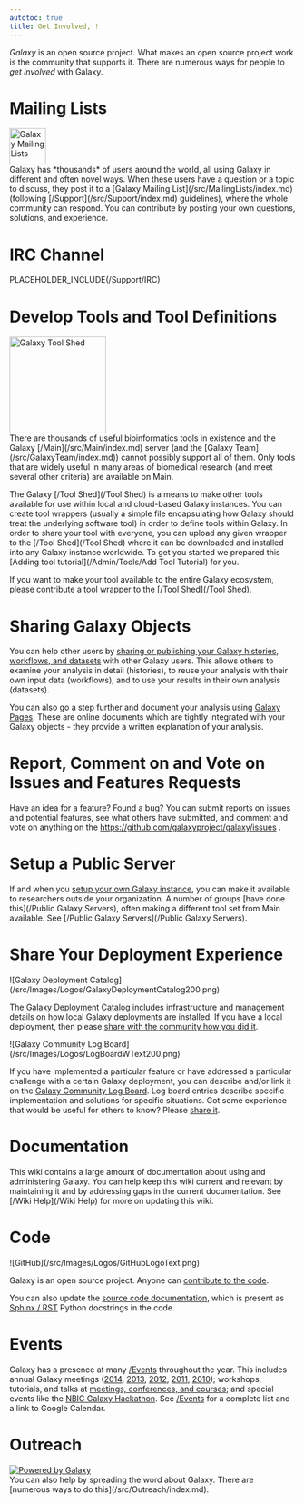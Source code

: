 ```yaml
---
autotoc: true
title: Get Involved, !
---
```



<div class='right'></div>

*Galaxy* is an open source project.  What makes an open source project work is the community that supports it.  There are numerous ways for people to *get involved* with Galaxy.

# Mailing Lists
<div class='left'><a href='/MailingLists'><img src='/Images/Logos/MailmanLogoSmall.png' alt='Galaxy Mailing Lists' width="64" /></a></div> Galaxy has *thousands* of users around the world, all using Galaxy in different and often novel ways.  When these users have a question or a topic to discuss, they post it to a [Galaxy Mailing List](/src/MailingLists/index.md) (following [/Support](/src/Support/index.md) guidelines), where the whole community can respond.  You can contribute by posting your own questions, solutions, and experience.

# IRC Channel

PLACEHOLDER_INCLUDE(/Support/IRC)

# Develop Tools and Tool Definitions

<div class='right'><a href='/Tool Shed'><img src='/Images/Logos/ToolShed.jpg' alt='Galaxy Tool Shed' width="170" /></a></div>
There are thousands of useful bioinformatics tools in existence and the Galaxy [/Main](/src/Main/index.md) server (and the [Galaxy Team](/src/GalaxyTeam/index.md)) cannot possibly support all of them.  Only tools that are widely useful in many areas of biomedical research (and meet several other criteria) are available on Main.

The Galaxy [/Tool Shed](/Tool Shed) is a means to make other tools available for use within local and cloud-based Galaxy instances.  You can create tool wrappers (usually a simple file encapsulating how Galaxy should treat the underlying software tool) in order to define tools within Galaxy.  In order to share your tool with everyone, you can upload any given wrapper to the [/Tool Shed](/Tool Shed) where it can be downloaded and installed into any Galaxy instance worldwide. To get you started we prepared this [Adding tool tutorial](/Admin/Tools/Add Tool Tutorial) for you.

If you want to make your tool available to the entire Galaxy ecosystem, please contribute a tool wrapper to the [/Tool Shed](/Tool Shed).

# Sharing Galaxy Objects

You can help other users by [sharing or publishing your Galaxy histories, workflows, and datasets](/Share) with other Galaxy users.  This allows others to examine your analysis in detail (histories), to reuse your analysis with their own input data (workflows), and to use your results in their own analysis (datasets).

You can also go a step further and document your analysis using [Galaxy Pages](/src/Learn/GalaxyPages/index.md).  These are online documents which are tightly integrated with your Galaxy objects - they provide a written explanation of your analysis.

# Report, Comment on and Vote on Issues and Features Requests

Have an idea for a feature?  Found a bug?  You can submit reports on issues and potential features, see what others have submitted, and comment and vote on anything on the https://github.com/galaxyproject/galaxy/issues .

# Setup a Public Server

If and when you [setup your own Galaxy instance](/src/Admin/GetGalaxy/index.md), you can make it available to researchers outside your organization.  A number of groups [have done this](/Public Galaxy Servers), often making a different tool set from Main available.  See [/Public Galaxy Servers](/Public Galaxy Servers).

# Share Your Deployment Experience

<div class='left'>![Galaxy Deployment Catalog](/src/Images/Logos/GalaxyDeploymentCatalog200.png)</div> 

The [Galaxy Deployment Catalog](/src/Community/Deployments/index.md) includes infrastructure and management details on how local Galaxy deployments are installed.  If you have a local deployment, then please [share with the community how you did it](/src/Community/Deployments/index.md).

<div class='right'>![Galaxy Community Log Board](/src/Images/Logos/LogBoardWText200.png)</div>

If you have implemented a particular feature or have addressed a particular challenge with a certain Galaxy deployment, you can describe and/or link it on the [Galaxy Community Log Board](/src/Community/Logs/index.md).  Log board entries describe specific implementation and solutions for specific situations.  Got some experience that would be useful for others to know?  Please [share it](/src/Community/Logs/index.md).

# Documentation

This wiki contains a large amount of documentation about using and administering Galaxy.  You can help keep this wiki current and relevant by maintaining it and by addressing gaps in the current documentation.  See [/Wiki Help](/Wiki Help) for more on updating this wiki.

# Code

<div class='right'>![GitHub](/src/Images/Logos/GitHubLogoText.png)</div>

Galaxy is an open source project.  Anyone can [contribute to the code](/src/Develop/index.md).

You can also update the [source code documentation](/src/Develop/SourceDoc/index.md), which is present as [Sphinx / RST](/src/Develop/SourceDoc/index.md) Python docstrings in the code.

# Events

Galaxy has a presence at many [/Events](/src/Events/index.md) throughout the year.  This includes annual Galaxy meetings ([2014](/src/Events/GCC2014/index.md), [2013](/Events/GCC2013), [2012](/Events/GCC2012), [2011](/Events/GCC2011), [2010](/Events/GDC2010)); workshops, tutorials, and talks at [meetings, conferences, and courses](/src/Events/index.md); and special events like the [NBIC Galaxy Hackathon](https://wiki.nbic.nl/index.php/NBIC_Galaxy_Hackathon_project).  See [/Events](/src/Events/index.md) for a complete list and a link to Google Calendar.

# Outreach

<div class='left'>
<a href='/Outreach'><img src='/Outreach/Powered by Galaxy/PoweredByGalaxy120.png' alt='Powered by Galaxy' /></a>
</div>
You can also help by spreading the word about Galaxy.  There are [numerous ways to do this](/src/Outreach/index.md).
